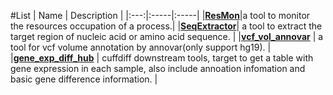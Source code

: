 #List
| Name | Description |
|:---:|:-----|:-----|
|[**ResMon**](/readmes/ResMon.md)|a tool to monitor the resources occupation of a process.|
|[**SeqExtractor**](/readmes/SeqExtractor.md)| a tool to extract the target region of nucleic acid or amino acid sequence. |
|[**vcf_vol_annovar**](/readmes/vcf_vol_annovar.md) | a tool for vcf volume annotation by annovar(only support hg19). |
|[**gene_exp_diff_hub**](/readmes/gene_exp_diff_hub.md) | cuffdiff downstream tools, target to get a table with gene expression in each sample, also include annoation infomation and basic gene difference information. |
